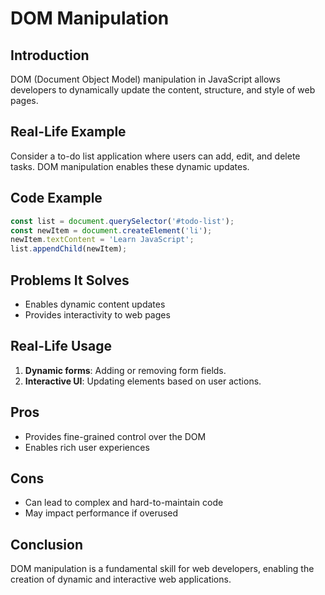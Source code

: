 # DOM Manipulation

## Introduction
DOM (Document Object Model) manipulation in JavaScript allows developers to dynamically update the content, structure, and style of web pages.

## Real-Life Example
Consider a to-do list application where users can add, edit, and delete tasks. DOM manipulation enables these dynamic updates.

## Code Example
```javascript
const list = document.querySelector('#todo-list');
const newItem = document.createElement('li');
newItem.textContent = 'Learn JavaScript';
list.appendChild(newItem);
```

## Problems It Solves
- Enables dynamic content updates
- Provides interactivity to web pages

## Real-Life Usage
1. **Dynamic forms**: Adding or removing form fields.
2. **Interactive UI**: Updating elements based on user actions.

## Pros
- Provides fine-grained control over the DOM
- Enables rich user experiences

## Cons
- Can lead to complex and hard-to-maintain code
- May impact performance if overused

## Conclusion
DOM manipulation is a fundamental skill for web developers, enabling the creation of dynamic and interactive web applications.
